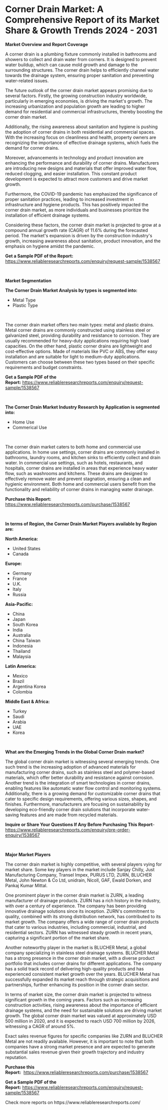 <p><h1>Corner Drain Market: A Comprehensive Report of its Market Share & Growth Trends 2024 - 2031</h1></p><p><strong>Market Overview and Report Coverage</strong></p>
<p><p>A corner drain is a plumbing fixture commonly installed in bathrooms and showers to collect and drain water from corners. It is designed to prevent water buildup, which can cause mold growth and damage to the surrounding structures. The corner drain helps to efficiently channel water towards the drainage system, ensuring proper sanitation and preventing water-related issues.</p><p>The future outlook of the corner drain market appears promising due to several factors. Firstly, the growing construction industry worldwide, particularly in emerging economies, is driving the market's growth. The increasing urbanization and population growth are leading to higher demand for residential and commercial infrastructures, thereby boosting the corner drain market.</p><p>Additionally, the rising awareness about sanitation and hygiene is pushing the adoption of corner drains in both residential and commercial spaces. With the increasing focus on cleanliness and health, property owners are recognizing the importance of effective drainage systems, which fuels the demand for corner drains.</p><p>Moreover, advancements in technology and product innovation are enhancing the performance and durability of corner drains. Manufacturers are introducing new designs and materials that offer improved water flow, reduced clogging, and easier installation. This constant product development is expected to attract more customers and drive market growth.</p><p>Furthermore, the COVID-19 pandemic has emphasized the significance of proper sanitation practices, leading to increased investment in infrastructure and hygiene products. This has positively impacted the corner drain market, as more individuals and businesses prioritize the installation of efficient drainage systems.</p><p>Considering these factors, the corner drain market is projected to grow at a compound annual growth rate (CAGR) of 11.6% during the forecasted period. The market's expansion is driven by the construction industry's growth, increasing awareness about sanitation, product innovation, and the emphasis on hygiene amidst the pandemic.</p></p>
<p><strong>Get a Sample PDF of the Report:</strong> <a href="https://www.reliableresearchreports.com/enquiry/request-sample/1538567">https://www.reliableresearchreports.com/enquiry/request-sample/1538567</a></p>
<p>&nbsp;</p>
<p><strong>Market Segmentation</strong></p>
<p><strong>The Corner Drain Market Analysis by types is segmented into:</strong></p>
<p><ul><li>Metal Type</li><li>Plastic Type</li></ul></p>
<p>&nbsp;</p>
<p><p>The corner drain market offers two main types: metal and plastic drains. Metal corner drains are commonly constructed using stainless steel or galvanized steel, providing durability and resistance to corrosion. They are usually recommended for heavy-duty applications requiring high load capacities. On the other hand, plastic corner drains are lightweight and cost-effective options. Made of materials like PVC or ABS, they offer easy installation and are suitable for light to medium-duty applications. Customers can choose between these two types based on their specific requirements and budget constraints.</p></p>
<p><strong>Get a Sample PDF of the Report:</strong>&nbsp;<a href="https://www.reliableresearchreports.com/enquiry/request-sample/1538567">https://www.reliableresearchreports.com/enquiry/request-sample/1538567</a></p>
<p>&nbsp;</p>
<p><strong>The Corner Drain Market Industry Research by Application is segmented into:</strong></p>
<p><ul><li>Home Use</li><li>Commerical Use</li></ul></p>
<p>&nbsp;</p>
<p><p>The corner drain market caters to both home and commercial use applications. In home use settings, corner drains are commonly installed in bathrooms, laundry rooms, and kitchen sinks to efficiently collect and drain water. In commercial use settings, such as hotels, restaurants, and hospitals, corner drains are installed in areas that experience heavy water flow, such as washrooms and kitchens. These drains are designed to effectively remove water and prevent stagnation, ensuring a clean and hygienic environment. Both home and commercial users benefit from the functionality and reliability of corner drains in managing water drainage.</p></p>
<p><strong>Purchase this Report:</strong>&nbsp; <a href="https://www.reliableresearchreports.com/purchase/1538567">https://www.reliableresearchreports.com/purchase/1538567</a></p>
<p>&nbsp;</p>
<p><strong>In terms of Region, the Corner Drain Market Players available by Region are:</strong></p>
<p>
    <p> <strong> North America: </strong>
        <ul>
            <li>United States</li>
            <li>Canada</li>
        </ul>
        </p> 
    <p> <strong> Europe: </strong>
        <ul>
            <li>Germany</li>
            <li>France</li>
            <li>U.K.</li>
            <li>Italy</li>
            <li>Russia</li>
        </ul>
        </p> 
    <p> <strong> Asia-Pacific: </strong>
        <ul>
            <li>China</li>
            <li>Japan</li>
            <li>South Korea</li>
            <li>India</li>
            <li>Australia</li>
            <li>China Taiwan</li>
            <li>Indonesia</li>
            <li>Thailand</li>
            <li>Malaysia</li>
        </ul>
        </p> 
    <p> <strong> Latin America: </strong>
        <ul>
            <li>Mexico</li>
            <li>Brazil</li>
            <li>Argentina Korea</li>
            <li>Colombia</li>
        </ul>
        </p> 
    <p> <strong> Middle East & Africa: </strong>
        <ul>
            <li>Turkey</li>
            <li>Saudi</li>
            <li>Arabia</li>
            <li>UAE</li>
            <li>Korea</li>
        </ul>
    </p>
    </p>
<p>&nbsp;</p>
<p><strong>What are the Emerging Trends in the Global Corner Drain market?</strong></p>
<p><p>The global corner drain market is witnessing several emerging trends. One such trend is the increasing adoption of advanced materials for manufacturing corner drains, such as stainless steel and polymer-based materials, which offer better durability and resistance against corrosion. Another trend is the integration of smart technologies in corner drains, enabling features like automatic water flow control and monitoring systems. Additionally, there is a growing demand for customizable corner drains that cater to specific design requirements, offering various sizes, shapes, and finishes. Furthermore, manufacturers are focusing on sustainability by developing eco-friendly corner drain solutions that incorporate water-saving features and are made from recycled materials.</p></p>
<p><strong>Inquire or Share Your Questions If Any Before Purchasing This Report</strong>- <a href="https://www.reliableresearchreports.com/enquiry/pre-order-enquiry/1538567">https://www.reliableresearchreports.com/enquiry/pre-order-enquiry/1538567</a></p>
<p>&nbsp;</p>
<p><strong>Major Market Players</strong></p>
<p><p>The corner drain market is highly competitive, with several players vying for market share. Some key players in the market include Sanjay Chilly, Just Manufacturing Company, Transel Impex, PURUS LTD, ZURN, BLUCHER Metal, John Newton & Co Ltd, unidrain, Nicoll, GAF, Ewald Dorken, and Pankaj Kumar Mittal.</p><p>One prominent player in the corner drain market is ZURN, a leading manufacturer of drainage products. ZURN has a rich history in the industry, with over a century of experience. The company has been providing innovative drainage solutions since its inception. ZURN's commitment to quality, combined with its strong distribution network, has contributed to its market growth. The company offers a wide range of corner drain products that cater to various industries, including commercial, industrial, and residential sectors. ZURN has witnessed steady growth in recent years, capturing a significant portion of the market share.</p><p>Another noteworthy player in the market is BLUCHER Metal, a global company specializing in stainless steel drainage systems. BLUCHER Metal has a strong presence in the corner drain market, with a diverse product portfolio that includes corner drains for different applications. The company has a solid track record of delivering high-quality products and has experienced consistent market growth over the years. BLUCHER Metal has successfully expanded its market reach through strategic acquisitions and partnerships, further enhancing its position in the corner drain sector.</p><p>In terms of market size, the corner drain market is projected to witness significant growth in the coming years. Factors such as increasing construction activities, rising awareness about the importance of efficient drainage systems, and the need for sustainable solutions are driving market growth. The global corner drain market was valued at approximately USD 500 million in 2020, and it is expected to reach USD 700 million by 2026, witnessing a CAGR of around 5%.</p><p>Exact sales revenue figures for specific companies like ZURN and BLUCHER Metal are not readily available. However, it is important to note that both companies have a strong market presence and are expected to generate substantial sales revenue given their growth trajectory and industry reputation.</p></p>
<p><strong>Purchase this Report:</strong>&nbsp;&nbsp;<a href="https://www.reliableresearchreports.com/purchase/1538567">https://www.reliableresearchreports.com/purchase/1538567</a></p>
<p></p>
<p><strong>Get a Sample PDF of the Report:</strong>&nbsp;<a href="https://www.reliableresearchreports.com/enquiry/request-sample/1538567">https://www.reliableresearchreports.com/enquiry/request-sample/1538567</a></p>
<p>Check more reports on https://www.reliableresearchreports.com/</p>